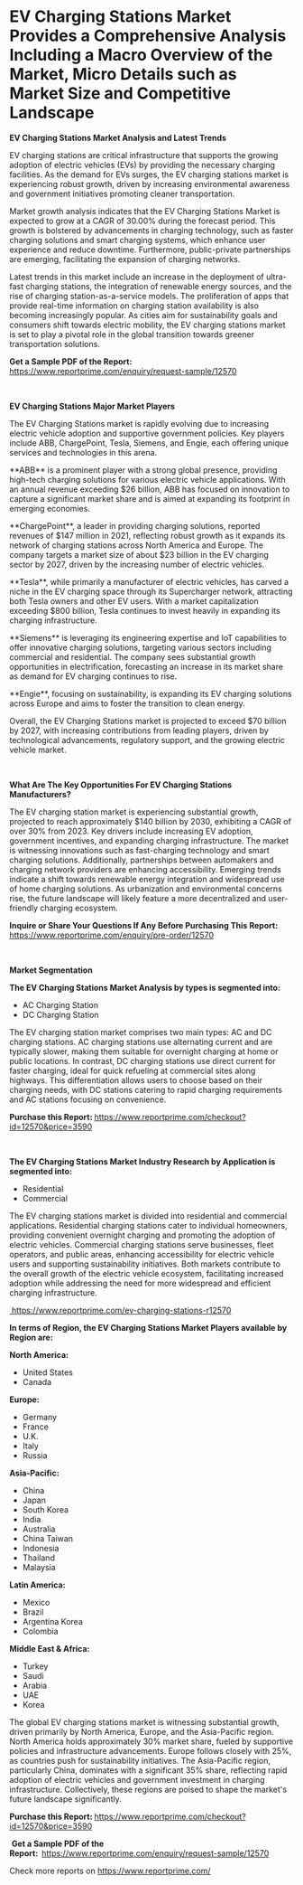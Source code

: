 <p><h1>EV Charging Stations Market Provides a Comprehensive Analysis Including a Macro Overview of the Market, Micro Details such as Market Size and Competitive Landscape</h1></p><p><strong>EV Charging Stations Market Analysis and Latest Trends</strong></p>
<p><p>EV charging stations are critical infrastructure that supports the growing adoption of electric vehicles (EVs) by providing the necessary charging facilities. As the demand for EVs surges, the EV charging stations market is experiencing robust growth, driven by increasing environmental awareness and government initiatives promoting cleaner transportation. </p><p>Market growth analysis indicates that the EV Charging Stations Market is expected to grow at a CAGR of 30.00% during the forecast period. This growth is bolstered by advancements in charging technology, such as faster charging solutions and smart charging systems, which enhance user experience and reduce downtime. Furthermore, public-private partnerships are emerging, facilitating the expansion of charging networks.</p><p>Latest trends in this market include an increase in the deployment of ultra-fast charging stations, the integration of renewable energy sources, and the rise of charging station-as-a-service models. The proliferation of apps that provide real-time information on charging station availability is also becoming increasingly popular. As cities aim for sustainability goals and consumers shift towards electric mobility, the EV charging stations market is set to play a pivotal role in the global transition towards greener transportation solutions.</p></p>
<p><strong>Get a Sample PDF of the Report:&nbsp;</strong> <a href="https://www.reportprime.com/enquiry/request-sample/12570?utm_campaign=3088&utm_medium=2&utm_source=Github&utm_content=ia&utm_term=19032025&utm_id=ev-charging-stations">https://www.reportprime.com/enquiry/request-sample/12570</a></p>
<p>&nbsp;</p>
<p><strong>EV Charging Stations Major Market Players</strong></p>
<p><p>The EV Charging Stations market is rapidly evolving due to increasing electric vehicle adoption and supportive government policies. Key players include ABB, ChargePoint, Tesla, Siemens, and Engie, each offering unique services and technologies in this arena.</p><p>**ABB** is a prominent player with a strong global presence, providing high-tech charging solutions for various electric vehicle applications. With an annual revenue exceeding $26 billion, ABB has focused on innovation to capture a significant market share and is aimed at expanding its footprint in emerging economies.</p><p>**ChargePoint**, a leader in providing charging solutions, reported revenues of $147 million in 2021, reflecting robust growth as it expands its network of charging stations across North America and Europe. The company targets a market size of about $23 billion in the EV charging sector by 2027, driven by the increasing number of electric vehicles.</p><p>**Tesla**, while primarily a manufacturer of electric vehicles, has carved a niche in the EV charging space through its Supercharger network, attracting both Tesla owners and other EV users. With a market capitalization exceeding $800 billion, Tesla continues to invest heavily in expanding its charging infrastructure.</p><p>**Siemens** is leveraging its engineering expertise and IoT capabilities to offer innovative charging solutions, targeting various sectors including commercial and residential. The company sees substantial growth opportunities in electrification, forecasting an increase in its market share as demand for EV charging continues to rise.</p><p>**Engie**, focusing on sustainability, is expanding its EV charging solutions across Europe and aims to foster the transition to clean energy. </p><p>Overall, the EV Charging Stations market is projected to exceed $70 billion by 2027, with increasing contributions from leading players, driven by technological advancements, regulatory support, and the growing electric vehicle market.</p></p>
<p>&nbsp;</p>
<p><strong>What Are The Key Opportunities For EV Charging Stations Manufacturers?</strong></p>
<p><p>The EV charging station market is experiencing substantial growth, projected to reach approximately $140 billion by 2030, exhibiting a CAGR of over 30% from 2023. Key drivers include increasing EV adoption, government incentives, and expanding charging infrastructure. The market is witnessing innovations such as fast-charging technology and smart charging solutions. Additionally, partnerships between automakers and charging network providers are enhancing accessibility. Emerging trends indicate a shift towards renewable energy integration and widespread use of home charging solutions. As urbanization and environmental concerns rise, the future landscape will likely feature a more decentralized and user-friendly charging ecosystem.</p></p>
<p><strong>Inquire or Share Your Questions If Any Before Purchasing This Report:</strong> <a href="https://www.reportprime.com/enquiry/pre-order/12570?utm_campaign=3088&utm_medium=2&utm_source=Github&utm_content=ia&utm_term=19032025&utm_id=ev-charging-stations">https://www.reportprime.com/enquiry/pre-order/12570</a></p>
<p>&nbsp;</p>
<p><strong>Market Segmentation</strong></p>
<p><strong>The EV Charging Stations Market Analysis by types is segmented into:</strong></p>
<p><ul><li>AC Charging Station</li><li>DC Charging Station</li></ul></p>
<p><p>The EV charging station market comprises two main types: AC and DC charging stations. AC charging stations use alternating current and are typically slower, making them suitable for overnight charging at home or public locations. In contrast, DC charging stations use direct current for faster charging, ideal for quick refueling at commercial sites along highways. This differentiation allows users to choose based on their charging needs, with DC stations catering to rapid charging requirements and AC stations focusing on convenience.</p></p>
<p><strong>Purchase this Report:&nbsp;</strong><a href="https://www.reportprime.com/checkout?id=12570&price=3590&utm_campaign=3088&utm_medium=2&utm_source=Github&utm_content=ia&utm_term=19032025&utm_id=ev-charging-stations">https://www.reportprime.com/checkout?id=12570&price=3590</a></p>
<p>&nbsp;</p>
<p><strong>The EV Charging Stations Market Industry Research by Application is segmented into:</strong></p>
<p><ul><li>Residential</li><li>Commercial</li></ul></p>
<p><p>The EV charging stations market is divided into residential and commercial applications. Residential charging stations cater to individual homeowners, providing convenient overnight charging and promoting the adoption of electric vehicles. Commercial charging stations serve businesses, fleet operators, and public areas, enhancing accessibility for electric vehicle users and supporting sustainability initiatives. Both markets contribute to the overall growth of the electric vehicle ecosystem, facilitating increased adoption while addressing the need for more widespread and efficient charging infrastructure.</p></p>
<p><a href="https://www.reportprime.com/ev-charging-stations-r12570?utm_campaign=3088&utm_medium=2&utm_source=Github&utm_content=ia&utm_term=19032025&utm_id=ev-charging-stations">&nbsp;https://www.reportprime.com/ev-charging-stations-r12570</a></p>
<p><strong>In terms of Region, the EV Charging Stations Market Players available by Region are:</strong></p>
<p>
    <p> <strong> North America: </strong>
        <ul>
            <li>United States</li>
            <li>Canada</li>
        </ul>
        </p> 
    <p> <strong> Europe: </strong>
        <ul>
            <li>Germany</li>
            <li>France</li>
            <li>U.K.</li>
            <li>Italy</li>
            <li>Russia</li>
        </ul>
        </p> 
    <p> <strong> Asia-Pacific: </strong>
        <ul>
            <li>China</li>
            <li>Japan</li>
            <li>South Korea</li>
            <li>India</li>
            <li>Australia</li>
            <li>China Taiwan</li>
            <li>Indonesia</li>
            <li>Thailand</li>
            <li>Malaysia</li>
        </ul>
        </p> 
    <p> <strong> Latin America: </strong>
        <ul>
            <li>Mexico</li>
            <li>Brazil</li>
            <li>Argentina Korea</li>
            <li>Colombia</li>
        </ul>
        </p> 
    <p> <strong> Middle East & Africa: </strong>
        <ul>
            <li>Turkey</li>
            <li>Saudi</li>
            <li>Arabia</li>
            <li>UAE</li>
            <li>Korea</li>
        </ul>
    </p>
    </p>
<p><p>The global EV charging stations market is witnessing substantial growth, driven primarily by North America, Europe, and the Asia-Pacific region. North America holds approximately 30% market share, fueled by supportive policies and infrastructure advancements. Europe follows closely with 25%, as countries push for sustainability initiatives. The Asia-Pacific region, particularly China, dominates with a significant 35% share, reflecting rapid adoption of electric vehicles and government investment in charging infrastructure. Collectively, these regions are poised to shape the market's future landscape significantly.</p></p>
<p><strong>Purchase this Report: </strong><a href="https://www.reportprime.com/checkout?id=12570&price=3590&utm_campaign=3088&utm_medium=2&utm_source=Github&utm_content=ia&utm_term=19032025&utm_id=ev-charging-stations">https://www.reportprime.com/checkout?id=12570&price=3590</a></p>
<p>&nbsp;<strong>Get a Sample PDF of the Report:&nbsp;&nbsp;</strong><a href="https://www.reportprime.com/enquiry/request-sample/12570?utm_campaign=3088&utm_medium=2&utm_source=Github&utm_content=ia&utm_term=19032025&utm_id=ev-charging-stations">https://www.reportprime.com/enquiry/request-sample/12570</a></p>
<p><strong></strong></p>
<p>Check more reports on <a href="https://www.reportprime.com/?utm_campaign=3088&utm_medium=2&utm_source=Github&utm_content=ia&utm_term=19032025&utm_id=ev-charging-stations">https://www.reportprime.com/</a></p>